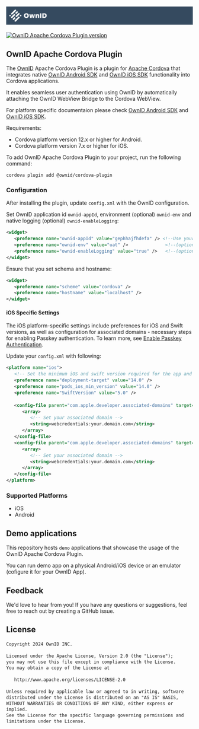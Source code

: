 ![logo](docs/logo.svg)
<br>
<br>
[![OwnID Apache Cordova Plugin version](https://img.shields.io/npm/v/@ownid/cordova-plugin?label=Apache%20Cordova%20Plugin)](https://www.npmjs.com/package/@ownid/cordova-plugin) 

## OwnID Apache Cordova Plugin

The [OwnID](https://ownid.com) Apache Cordova Plugin is a plugin for [Apache Cordova](https://cordova.apache.org) that integrates native [OwnID Android SDK](https://github.com/OwnID/ownid-android-sdk) and [OwnID iOS SDK](https://github.com/OwnID/ownid-ios-sdk) functionality into Cordova applications.

It enables seamless user authentication using OwnID by automatically attaching the OwnID WebView Bridge to the Cordova WebView.

For platform specific documentaion please check [OwnID Android SDK](https://github.com/OwnID/ownid-android-sdk) and [OwnID iOS SDK](https://github.com/OwnID/ownid-ios-sdk).

Requirements:
 - Cordova platform version 12.x or higher for Android.
 - Cordova platform version 7.x or higher for iOS.

To add OwnID Apache Cordova Plugin to your project, run the following command:

```
cordova plugin add @ownid/cordova-plugin
```

### Configuration

After installing the plugin, update `config.xml` with the OwnID configuration.

Set OwnID application id `ownid-appId`, environment (optional) `ownid-env` and native logging (optional) `ownid-enableLogging`:

```xml
<widget>
   <preference name="ownid-appId" value="gephhajfhdefa" /> <!--Use your OwnID application id-->
   <preference name="ownid-env" value="uat" />              <!--(optional) skip for production environment-->
   <preference name="ownid-enableLogging" value="true" />   <!--(optional) skip for production environment-->
</widget>
```

Ensure that you set schema and hostname:

```xml
<widget>
   <preference name="scheme" value="cordova" />
   <preference name="hostname" value="localhost" />
</widget>
``` 

#### iOS Specific Settings

The iOS platform-specific settings include preferences for iOS and Swift versions, as well as configuration for associated domains - necessary steps for enabling Passkey authentication. To learn more, see [Enable Passkey Authentication](https://github.com/OwnID/ownid-ios-sdk/blob/master/Docs/sdk-custom-integration.md#enable-passkey-authentication).

Update your `config.xml` with following:

```xml
<platform name="ios">
   <!-- Set the minimum iOS and swift version required for the app and OwnID SDK -->
   <preference name="deployment-target" value="14.0" /> 
   <preference name="pods_ios_min_version" value="14.0" />
   <preference name="SwiftVersion" value="5.0" />

   <config-file parent="com.apple.developer.associated-domains" target="OwnIDCordovaPluginDemo/Entitlements-Debug.plist">
      <array>
         <!-- Set your associated domain -->
         <string>webcredentials:your.domain.com</string>
      </array>
   </config-file>
   <config-file parent="com.apple.developer.associated-domains" target="OwnIDCordovaPluginDemo/Entitlements-Release.plist">
      <array>
         <!-- Set your associated domain -->
         <string>webcredentials:your.domain.com</string>
      </array>
   </config-file>
</platform>
``` 

### Supported Platforms

 - iOS
 - Android

## Demo applications

This repository hosts `demo` applications that showcase the usage of the OwnID Apache Cordova Plugin.

You can run demo app on a physical Android/iOS device or an emulator (cofigure it for your OwnID App).

## Feedback

We'd love to hear from you! If you have any questions or suggestions, feel free to reach out by creating a GitHub issue.

## License

```
Copyright 2024 OwnID INC.

Licensed under the Apache License, Version 2.0 (the "License");
you may not use this file except in compliance with the License.
You may obtain a copy of the License at

   http://www.apache.org/licenses/LICENSE-2.0

Unless required by applicable law or agreed to in writing, software
distributed under the License is distributed on an "AS IS" BASIS,
WITHOUT WARRANTIES OR CONDITIONS OF ANY KIND, either express or implied.
See the License for the specific language governing permissions and
limitations under the License.
```

